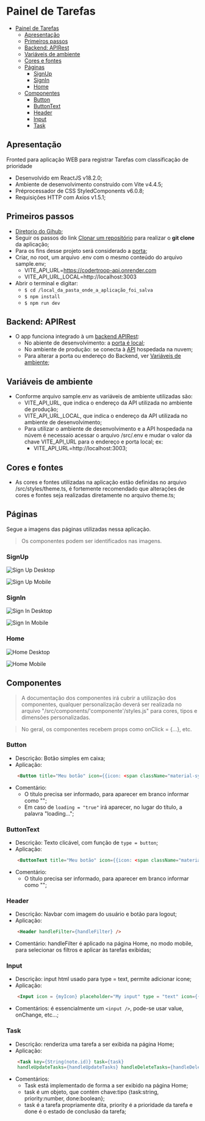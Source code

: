 # Painel de Tarefas

- [Painel de Tarefas](#painel-de-tarefas)
  - [Apresentação](#apresentação)
  - [Primeiros passos](#primeiros-passos)
  - [Backend: APIRest](#backend-apirest)
  - [Variáveis de ambiente](#variáveis-de-ambiente)
  - [Cores e fontes](#cores-e-fontes)
  - [Páginas](#páginas)
    - [SignUp](#signup)
    - [SignIn](#signin)
    - [Home](#home)
  - [Componentes](#componentes)
    - [Button](#button)
    - [ButtonText](#buttontext)
    - [Header](#header)
    - [Input](#input)
    - [Task](#task)


## Apresentação

Fronted para aplicação WEB para registrar Tarefas com classificação de prioridade

- Desenvolvido em ReactJS v18.2.0;
- Ambiente de desenvolvimento construído com Vite v4.4.5;
- Préprocessador de CSS StyledComponents v6.0.8;
- Requisições HTTP com Axios v1.5.1;

## Primeiros passos

- [Diretorio do Gihub](https://github.com/pedromsra/CoderTroop_FE);
- Seguir os passos do link [Clonar um repositório](https://docs.github.com/pt/repositories/creating-and-managing-repositories/cloning-a-repository) para realizar o **git clone** da aplicação;
- Para os fins desse projeto será considerado a [porta](http://localhost:3009);
- Criar, no root, um arquivo .env com o mesmo conteúdo do arquivo sample.env;
  - VITE_API_URL=https://codertroop-api.onrender.com
  - VITE_API_URL_LOCAL=http://localhost:3003
- Abrir o terminal e digitar:
  - `$ cd /local_da_pasta_onde_a_aplicação_foi_salva`
  - `$ npm install`
  - `$ npm run dev`

## Backend: APIRest

- O app funciona integrado à um [backend APIRest](https://github.com/pedromsra/CoderTroop_API):
  - No abiente de desenvolvimento: a [porta é local](http://localhost:3003);
  - No ambiente de produção: se conecta à [API](https://codertroop-api.onrender.com) hospedada na nuvem;
  - Para alterar a porta ou endereço do Backend, ver [Variáveis de ambiente](#variáveis-de-ambiente);

## Variáveis de ambiente

- Conforme arquivo sample.env as variáveis de ambiente utilizadas são:
  - VITE_API_URL, que indica o endereço da API utilizada no ambiente de produção;
  - VITE_API_URL_LOCAL, que indica o endereço da API utilizada no ambiente de desenvolvimento;
  - Para utilizar o ambiente de desenvolvimento e a API hospedada na núvem é necessaio acessar o arquivo /src/.env e mudar o valor da chave VITE_API_URL para o endereço e porta local; ex:
    - VITE_API_URL=http://localhost:3003;

## Cores e fontes

- As cores e fontes utilizadas na aplicação estão definidas no arquivo /src/styles/theme.ts, é fortemente recomendado que alterações de cores e fontes seja realizadas diretamente no arquivo theme.ts;

## Páginas

Segue a imagens das páginas utilizadas nessa aplicação.

> Os componentes podem ser identificados nas imagens.

### SignUp

![Sign Up Desktop](src/assets/readme/signUpDesktop.png)

![Sign Up Mobile](src/assets/readme/signUpMobile.png)

### SignIn

![Sign In Desktop](src/assets/readme/signInDesktop.png)

![Sign In Mobile](src/assets/readme/signInMobile.png)

### Home

![Home Desktop](src/assets/readme/homeDesktop.png)

![Home Mobile](src/assets/readme/homeMobile.png)

## Componentes

> A documentação dos componentes irá cubrir a utilização dos componentes, qualquer personalização deverá ser realizada no arquivo "/src/components/'componente'/styles.js" para cores, tipos e dimensões personalizadas. 

> No geral, os componentes recebem props como onClick = {...}, etc. 

### Button

- Descrição: Botão simples em caixa;
- Aplicação:

```html
    <Button title="Meu botão" icon={{icon: <span className="material-symbols-outlined">exemple</span>}} loading outlined />
```

- Comentário:
  - O título precisa ser informado, para aparecer em branco informar como "";
  - Em caso de ```loading = "true"``` irá aparecer, no lugar do título, a palavra "loading...";

### ButtonText

- Descrição: Texto clicável, com função de ```type = button```;
- Aplicação:

```html
    <ButtonText title="Meu botão" icon={{icon: <span className="material-symbols-outlined">exemple</span>}} />
```

- Comentário:
  - O título precisa ser informado, para aparecer em branco informar como "";

### Header

- Descrição: Navbar com imagem do usuário e botão para logout;
- Aplicação:

```html
    <Header handleFilter={handleFilter} />
```

- Comentário: handleFilter é aplicado na página Home, no modo mobile, para selecionar os filtros e aplicar às tarefas exibidas;

### Input

- Descrição: input html usado para type = text, permite adicionar icone;
- Aplicação:

```html
    <Input icon = {myIcon} placeholder="My input" type = "text" icon={{icon: <span className="material-symbols-outlined">exemple</span>}} />
```

- Comentários: é essencialmente um ```<input />```, pode-se usar value, onChange, etc...;

### Task

- Descrição: renderiza uma tarefa a ser exibida na página Home;
- Aplicação:

```html
    <Task key={String(note.id)} task={task} 
    handleUpdateTasks={handleUpdateTasks} handleDeleteTasks={handleDeleteTasks} />
```

- Comentários:
  - Task está implementado de forma a ser exibido na página Home;
  - task é um objeto, que contém chave:tipo {task:string, priority:number, done:boolean};
  - task é a tarefa propriamente dita, priority é a prioridade da tarefa e done é o estado de conclusão da tarefa;